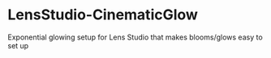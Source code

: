 # LensStudio-CinematicGlow
Exponential glowing setup for Lens Studio that makes blooms/glows easy to set up
